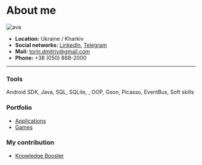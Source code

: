 # About me

![ava](https://torindev.github.io/src/ava.jpg) 

* **Location:** Ukraine / Kharkiv
* **Social networks:** [LinkedIn](www.linkedin.com/in/dmitriy-torin-132685136), [Telegram](https://t.me/GoodJobSir)
* **Mail:** torin.dmitriy@gmail.com
* **Phone:** +38 (050) 888-2000 

***

### Tools

Android SDK, Java, SQL, SQLite, , OOP, Gson, Picasso, EventBus, Soft skills

### Portfolio

* [Applications](https://torindev.github.io/apps/)
* [Games](https://torindev.github.io/games/)

### My contribution

* [Knowledge Booster](https://torindev.github.io/knowledge-booster/)
